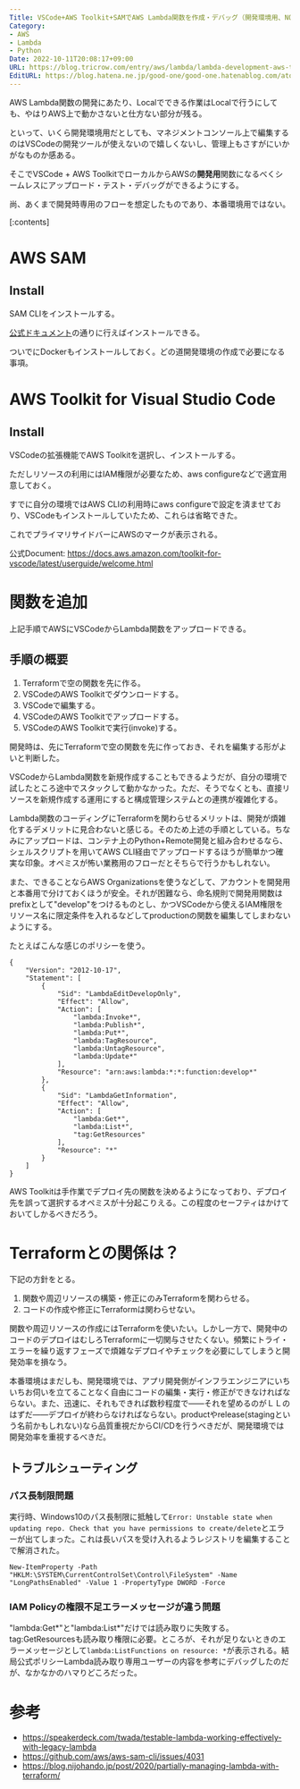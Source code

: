 ```yaml
---
Title: VSCode+AWS Toolkit+SAMでAWS Lambda関数を作成・デバッグ（開発環境用、NOT 本番環境用）
Category:
- AWS
- Lambda
- Python
Date: 2022-10-11T20:08:17+09:00
URL: https://blog.tricrow.com/entry/aws/lambda/lambda-development-aws-toolkit
EditURL: https://blog.hatena.ne.jp/good-one/good-one.hatenablog.com/atom/entry/4207112889926561213
---
```


AWS Lambda関数の開発にあたり、Localでできる作業はLocalで行うにしても、やはりAWS上で動かさないと仕方ない部分が残る。

といって、いくら開発環境用だとしても、マネジメントコンソール上で編集するのはVSCodeの開発ツールが使えないので嬉しくないし、管理上もさすがにいかがなものか感ある。

そこでVSCode + AWS ToolkitでローカルからAWSの**開発用**関数になるべくシームレスにアップロード・テスト・デバッグができるようにする。

尚、あくまで開発時専用のフローを想定したものであり、本番環境用ではない。

[:contents]


# AWS SAM

## Install

SAM CLIをインストールする。

[公式ドキュメント](https://docs.aws.amazon.com/ja_jp/serverless-application-model/latest/developerguide/serverless-sam-cli-install.html)の通りに行えばインストールできる。

ついでにDockerもインストールしておく。どの道開発環境の作成で必要になる事項。

# AWS Toolkit for Visual Studio Code

## Install

VSCodeの拡張機能でAWS Toolkitを選択し、インストールする。

ただしリソースの利用にはIAM権限が必要なため、aws configureなどで適宜用意しておく。

すでに自分の環境ではAWS CLIの利用時にaws configureで設定を済ませており、VSCodeもインストールしていたため、これらは省略できた。

これでプライマリサイドバーにAWSのマークが表示される。

公式Document: https://docs.aws.amazon.com/toolkit-for-vscode/latest/userguide/welcome.html


# 関数を追加

上記手順でAWSにVSCodeからLambda関数をアップロードできる。

## 手順の概要

1. Terraformで空の関数を先に作る。
2. VSCodeのAWS Toolkitでダウンロードする。
3. VSCodeで編集する。
4. VSCodeのAWS Toolkitでアップロードする。
5. VSCodeのAWS Toolkitで実行(invoke)する。

開発時は、先にTerraformで空の関数を先に作っておき、それを編集する形がよいと判断した。

VSCodeからLambda関数を新規作成することもできるようだが、自分の環境で試したところ途中でスタックして動かなかった。ただ、そうでなくとも、直接リソースを新規作成する運用にすると構成管理システムとの連携が複雑化する。

Lambda関数のコーディングにTerraformを関わらせるメリットは、開発が煩雑化するデメリットに見合わないと感じる。そのため上述の手順としている。ちなみにアップロードは、コンテナ上のPython+Remote開発と組み合わせるなら、シェルスクリプトを用いてAWS CLI経由でアップロードするほうが簡単かつ確実な印象。オペミスが怖い業務用のフローだとそちらで行うかもしれない。

また、できることならAWS Organizationsを使うなどして、アカウントを開発用と本番用で分けておくほうが安全。それが困難なら、命名規則で開発用関数はprefixとして"develop"をつけるものとし、かつVSCodeから使えるIAM権限をリソース名に限定条件を入れるなどしてproductionの関数を編集してしまわないようにする。

たとえばこんな感じのポリシーを使う。

    {
        "Version": "2012-10-17",
        "Statement": [
            {
                "Sid": "LambdaEditDevelopOnly",
                "Effect": "Allow",
                "Action": [
                    "lambda:Invoke*",
                    "lambda:Publish*",
                    "lambda:Put*",
                    "lambda:TagResource",
                    "lambda:UntagResource",
                    "lambda:Update*"
                ],
                "Resource": "arn:aws:lambda:*:*:function:develop*"
            },
            {
                "Sid": "LambdaGetInformation",
                "Effect": "Allow",
                "Action": [
                    "lambda:Get*",
                    "lambda:List*",
                    "tag:GetResources"
                ],
                "Resource": "*"
            }
        ]
    }

AWS Toolkitは手作業でデプロイ先の関数を決めるようになっており、デプロイ先を誤って選択するオペミスが十分起こりえる。この程度のセーフティはかけておいてしかるべきだろう。

# Terraformとの関係は？

下記の方針をとる。

1. 関数や周辺リソースの構築・修正にのみTerraformを関わらせる。
2. コードの作成や修正にTerraformは関わらせない。

関数や周辺リソースの作成にはTerraformを使いたい。しかし一方で、開発中のコードのデプロイはむしろTerraformに一切関与させたくない。頻繁にトライ・エラーを繰り返すフェーズで煩雑なデプロイやチェックを必要にしてしまうと開発効率を損なう。

本番環境はまだしも、開発環境では、アプリ開発側がインフラエンジニアにいちいちお伺いを立てることなく自由にコードの編集・実行・修正ができなければならない。また、迅速に、それもできれば数秒程度で――それを望めるのがＬＬのはずだ――デプロイが終わらなければならない。productやrelease(stagingという名前かもしれない)なら品質重視だからCI/CDを行うべきだが、開発環境では開発効率を重視するべきだ。


## トラブルシューティング

### パス長制限問題

実行時、Windows10のパス長制限に抵触して`Error: Unstable state when updating repo. Check that you have permissions to create/delete`とエラーが出てしまった。これは長いパスを受け入れるようレジストリを編集することで解消された。

    New-ItemProperty -Path "HKLM:\SYSTEM\CurrentControlSet\Control\FileSystem" -Name "LongPathsEnabled" -Value 1 -PropertyType DWORD -Force

### IAM Policyの権限不足エラーメッセージが違う問題

"lambda:Get*"と"lambda:List*"だけでは読み取りに失敗する。tag:GetResourcesも読み取り権限に必要。ところが、それが足りないときのエラーメッセージとして`lambda:ListFunctions on resource: *`が表示される。結局公式ポリシーLambda読み取り専用ユーザーの内容を参考にデバッグしたのだが、なかなかのハマりどころだった。


# 参考

- https://speakerdeck.com/twada/testable-lambda-working-effectively-with-legacy-lambda
- https://github.com/aws/aws-sam-cli/issues/4031
- https://blog.nijohando.jp/post/2020/partially-managing-lambda-with-terraform/
